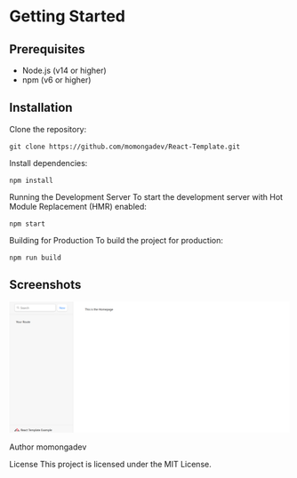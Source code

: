 # Getting Started

## Prerequisites

- Node.js (v14 or higher)
- npm (v6 or higher)

## Installation

Clone the repository:

```bas
git clone https://github.com/momongadev/React-Template.git
```

Install dependencies:

```bas
npm install
```

Running the Development Server
To start the development server with Hot Module Replacement (HMR) enabled:

```bas
npm start
```

Building for Production
To build the project for production:

```bas
npm run build
```

## Screenshots

![Alt text](./client/src/assets/images/home-screen.png)

Author
momongadev

License
This project is licensed under the MIT License.

